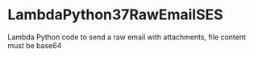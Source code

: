 # LambdaPython37RawEmailSES
Lambda Python code to send a raw email with attachments, file content must be base64
